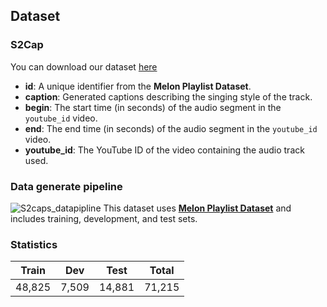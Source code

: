 ## Dataset
### S2Cap
You can download our dataset [here](https://huggingface.co/datasets/HJOK/S2Cap)

- **id**: A unique identifier from the **Melon Playlist Dataset**.
- **caption**: Generated captions describing the singing style of the track.
- **begin**: The start time (in seconds) of the audio segment in the `youtube_id` video.
- **end**: The end time (in seconds) of the audio segment in the `youtube_id` video.
- **youtube_id**: The YouTube ID of the video containing the audio track used.


### Data generate pipeline
![S2caps_datapipline](https://github.com/user-attachments/assets/da101ac3-2bd8-4cc3-bf4c-5d8dc3652a5b)
This dataset uses [**Melon Playlist Dataset**](https://mtg.github.io/melon-playlist-dataset/) and includes training, development, and test sets.

### Statistics
| Train  | Dev   | Test   | Total  |
|--------|-------|--------|--------|
| 48,825 | 7,509 | 14,881 | 71,215 |
